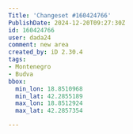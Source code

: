 ```yaml
---
Title: 'Changeset #160424766'
PublishDate: 2024-12-20T09:27:30Z
id: 160424766
user: dada24
comment: new area
created_by: iD 2.30.4
tags:
- Montenegro
- Budva
bbox:
  min_lon: 18.8510968
  min_lat: 42.2855189
  max_lon: 18.8512924
  max_lat: 42.2857354

---
```

